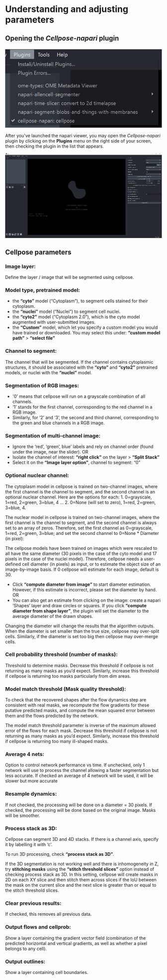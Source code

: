 # Understanding and adjusting parameters

## Opening the *Cellpose-napari* plugin

![Opening cellpose in the napari menu](images/cellpose1.png)

After you've launched the napari viewer, you may open the *Cellpose-napari* plugin by clicking on the **Plugins** menu on the right side of your screen, then checking the plugin in the list that appears.  

![Opening cellpose in the napari menu](images/cellpose2.png)

## Cellpose parameters

### Image layer: 

Define the layer / image that will be segmented using cellpose.

### Model type, pretrained model: 
* the **“cyto”** model (“Cytoplasm”), to segment cells stained for their cytoplasm.
* the **“nuclei”** model (“Nuclei”) to segment cell nuclei.
* the **“cyto2”** model (“Cytoplasm 2.0”), which is the cyto model augmented with user-submitted images.
* the **“Custom”** model, which let you specify a custom model you would have trained or downloaded. You may select this under: **“custom model path”** > **“select file”**

### Channel to segment: 

The channel that will be segmented. If the channel contains cytoplasmic structures, it should be associated with the **“cyto”** and **“cyto2”** pretrained models, or nuclei with the **“nuclei”** model. 
   
### Segmentation of RGB images: 
* '0’ means that cellpose will run on a grayscale combination of all channels.
* ‘1’ stands for the first channel, corresponding to the red channel in a RGB image.
* Similarly, for ‘2’ and ‘3’, the second and third channel, corresponding to the green and blue channels in a RGB image.

### Segmentation of multi-channel image:
* Ignore the ‘red’, ‘green’, blue’ labels and rely on channel order (found under the image, near the slider).
OR
* Isolate the channel of interest: **“right click”** on the layer > **“Split Stack”** 
* Select it on the **“Image layer option”**, channel to segment: “0”
    
### Optional nuclear channel:

The cytoplasm model in cellpose is trained on two-channel images, where the first channel is the channel to segment, and the second channel is an optional nuclear channel. Here are the options for each: 1. 0=grayscale, 1=red, 2=green, 3=blue, 4 … 2. 0=None (will set to zero), 1=red, 2=green, 3=blue, 4.

The nuclear model in cellpose is trained on two-channel images, where the first channel is the channel to segment, and the second channel is always set to an array of zeros. Therefore, set the first channel as 0=grayscale, 1=red, 2=green, 3=blue; and set the second channel to 0=None
    * Diameter (in pixel):
    
The cellpose models have been trained on images which were rescaled to all have the same diameter (30 pixels in the case of the cyto model and 17 pixels in the case of the nuclei model). Therefore, cellpose needs a user-defined cell diameter (in pixels) as input, or to estimate the object size of an image-by-image basis. If 0 cellpose will estimate for each image, default is 30.

* Click **“compute diameter from image”** to start diameter estimation. However, if this estimate is incorrect, please set the diameter by hand.
OR
* You can also get an estimate from clicking on the image: create a napari ‘Shapes’ layer and draw circles or squares. If you click **“compute diameter from shape layer”**, the plugin will set the diameter to the average diameter of the drawn shapes.

Changing the diameter will change the results that the algorithm outputs. When the diameter is set smaller than the true size, cellpose may over-split cells. Similarly, if the diameter is set too big then cellpose may over-merge cells.

### Cell probability threshold (number of masks): 

Threshold to determine masks. Decrease this threshold if cellpose is not returning as many masks as you’d expect. Similarly, increase this threshold if cellpose is returning too masks particularly from dim areas.

### Model match threshold (Mask quality threshold): 

To check that the recovered shapes after the flow dynamics step are consistent with real masks, we recompute the flow gradients for these putative predicted masks, and compute the mean squared error between them and the flows predicted by the network.

The model match threshold parameter is inverse of the maximum allowed error of the flows for each mask. Decrease this threshold if cellpose is not returning as many masks as you’d expect. Similarly, increase this threshold if cellpose is returning too many ill-shaped masks.

### Average 4 nets:

Option to control network performance vs time. If unchecked, only 1 network will use to process the channel allowing a faster segmentation but less accurate. If checked  an average of 4 network will be used, it will be slower but more accurate

### Resample dynamics:

If not checked, the processing will be done on a diameter = 30 pixels. If checked, the processing will be done based on the original image. Masks will be smoother.

### **Process stack as 3D**:

Cellpose can segment 3D and 4D stacks. If there is a channel axis, specify it by labelling it with ‘c’.

To run 3D processing, check **“process stack as 3D”**.

If the 3D segmentation is not working well and there is inhomogeneity in Z, try **stitching masks** using the **“stitch threshold slices”** option instead of checking process stack as 3D. In this setting, cellpose will create masks in 2D on each XY slice and then stitch them across slices if the IoU between the mask on the current slice and the next slice is greater than or equal to the stitch threshold slices.

### Clear previous results: 

If checked, this removes all previous data.

### Output flows and cellprob: 

Show a layer containing the gradient vector field (combination of the predicted horizontal and vertical gradients, as well as whether a pixel belongs to any cell).

### Output outlines: 

Show a layer containing cell boundaries.
